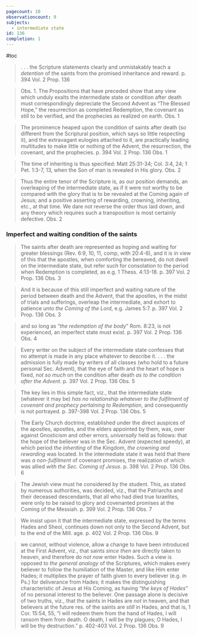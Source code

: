 ```yaml
---
pagecount: 10
observationcount: 9
subjects:
  - intermediate state
id: 136
completion: 1
---
```

#toc

>. . . the Scripture statements clearly and unmistakably teach a *detention* of the saints from the promised inheritance and reward.
>p. 394 Vol. 2 Prop. 136

>Obs. 1. The Propositions that have preceded show that any view which unduly exalts the intermediate state or condition after death must correspondingly depreciate the Second Advent as “The Blessed Hope,” the resurrection as completed Redemption, the covenant as still to be verified, and the prophecies as realized on earth.
>Obs. 1

>The prominence heaped upon the condition of saints after death (so different from the Scriptural position, which says so little respecting it), and the extravagant eulogies attached to it, are practically leading multitudes to make little or nothing of the Advent, the resurrection, the covenant, and the prophecies.
>p. 394 Vol. 2 Prop. 136 Obs. 1

>The time of inheriting is thus specified: Matt 25:31-34; Col. 3:4, 24; 1 Pet. 1:3-7, 13, when the Son of man is revealed in His glory.
>Obs. 2

>Thus the entire tenor of the Scripture is, as our position demands, an overleaping of the intermediate state, as if it were not worthy to be compared with the glory that is to be revealed at the Coming again of Jesus; and a positive asserting of rewarding, crowning, inheriting, etc., at that time. We dare not reverse the order thus laid down, and any theory which requires such a transposition is most certainly defective.
>Obs. 2

### Imperfect and waiting condition of the saints

>The saints after death are represented as hoping and waiting for greater blessings (Rev. 6:9, 10, 11, comp, with 20:4-6), and it is in view of this that the apostles, when comforting the bereaved, do not dwell on the intermediate state, but refer such for consolation to the period when Redemption is completed, as e.g. 1 Thess. 4:13-18.
>p. 397 Vol. 2 Prop. 136 Obs. 3

>And it is because of this still imperfect and waiting nature of the period between death and the Advent, that the apostles, in the midst of trials and sufferings, overleap the intermediate, and exhort to patience *unto the Coming of the Lord*, e.g. James 5:7.
>p. 397 Vol. 2 Prop. 136 Obs. 3


>and so long as “*the redemption of the body*” Rom. 8:23, is not experienced, an imperfect state must exist.
>p. 397 Vol. 2 Prop. 136 Obs. 4


>Every writer on the subject of the intermediate state confesses that no attempt is made in any place whatever to describe it.
>. . .
>the admission is fully made by writers of all classes (who hold to a future personal Sec. Advent), that the eye of faith and the heart of hope is fixed, *not so much* on the condition after death *as to the condition after the Advent*.
>p. 397 Vol. 2 Prop. 136 Obs. 5

>The key lies in this simple fact, viz., that the intermediate state (whatever it may be) *has no relationship whatever to the fulfilment of covenant and prophecy pertaining to Redemption*, and consequently is not portrayed.
>p. 397-398 Vol. 2 Prop. 136 Obs. 5

>The Early Church doctrine, established under the direct auspices of the apostles, apostles, and the elders appointed by them, was, over against Gnosticism and other errors, *universally* held as follows: that the hope of the believer was in the Sec. Advent (expected speedy), at which period *the inheriting* of the Kingdom, *the crowning and rewarding* was located. In the intermediate state it was held that there was *a non-fulfilment* of covenant promises, the realization of which was allied *with the Sec. Coming of Jesus*.
>p. 398 Vol. 2 Prop. 136 Obs. 6


>The Jewish view must he considered by the student. This, as stated by numerous authorities, was decided, viz., that the Patriarchs and their deceased descendants, that all who had died true Israelites, were only to be raised to glory and covenanted promises at the Coming of the Messiah.
>p. 399 Vol. 2 Prop. 136 Obs. 7

>We insist upon it that the intermediate state, expressed by the terms Hades and Sheol, continues down not only to the Second Advent, but to the end of the Mill. age.
>p. 402 Vol. 2 Prop. 136 Obs. 9

>we cannot, without violence, allow a change to have been introduced at the First Advent, viz., that saints *since then* are directly taken to heaven, and therefore do *not now* enter Hades. Such a view is opposed to *the general analogy* of the Scriptures, which makes every believer to follow the humiliation of the Master, and like Him enter Hades; it multiplies the prayer of faith given to every believer (e.g. in Ps.) for deliverance from Hades; it makes the distinguishing characteristic of Jesus at His Coming, as having “*the keys of Hades*” of no personal interest to the believer. One passage alone is decisive of two truths, viz., that the saints in Hades are *not* in heaven, and that believers at the future res. of the saints are *still* in Hades, and that is, 1 Cor. 15:54, 55, “I will redeem them from the hand of Hades, I will ransom them from death. O death, I will be thy plagues; O Hades, I will be thy destruction.”
>p. 402-403 Vol. 2 Prop. 136 Obs. 9






 


